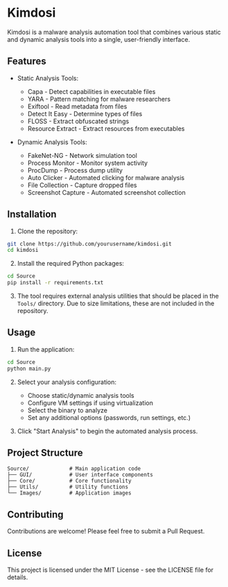# Kimdosi

Kimdosi is a malware analysis automation tool that combines various static and dynamic analysis tools into a single, user-friendly interface.

## Features

- Static Analysis Tools:
  - Capa - Detect capabilities in executable files
  - YARA - Pattern matching for malware researchers
  - Exiftool - Read metadata from files
  - Detect It Easy - Determine types of files
  - FLOSS - Extract obfuscated strings
  - Resource Extract - Extract resources from executables

- Dynamic Analysis Tools:
  - FakeNet-NG - Network simulation tool
  - Process Monitor - Monitor system activity
  - ProcDump - Process dump utility
  - Auto Clicker - Automated clicking for malware analysis
  - File Collection - Capture dropped files
  - Screenshot Capture - Automated screenshot collection

## Installation

1. Clone the repository:
```bash
git clone https://github.com/yourusername/kimdosi.git
cd kimdosi
```

2. Install the required Python packages:
```bash
cd Source
pip install -r requirements.txt
```

3. The tool requires external analysis utilities that should be placed in the `Tools/` directory. Due to size limitations, these are not included in the repository.

## Usage

1. Run the application:
```bash
cd Source
python main.py
```

2. Select your analysis configuration:
   - Choose static/dynamic analysis tools
   - Configure VM settings if using virtualization
   - Select the binary to analyze
   - Set any additional options (passwords, run settings, etc.)

3. Click "Start Analysis" to begin the automated analysis process.

## Project Structure

```
Source/             # Main application code
├── GUI/            # User interface components
├── Core/           # Core functionality
├── Utils/          # Utility functions
└── Images/         # Application images
```

## Contributing

Contributions are welcome! Please feel free to submit a Pull Request.

## License

This project is licensed under the MIT License - see the LICENSE file for details.
